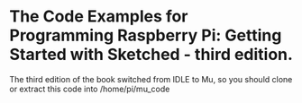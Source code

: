 # The Code Examples for Programming Raspberry Pi: Getting Started with Sketched - third edition.

The third edition of the book switched from IDLE to Mu, so you should clone or extract this code into /home/pi/mu_code

